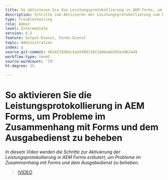 ```yaml
---
title: So aktivieren Sie die Leistungsprotokollierung in AEM Forms, um Probleme im Zusammenhang mit Forms und dem Ausgabedienst zu beheben
description: Schritte zum Aktivieren der Leistungsprotokollierung zum Debuggen von Problemen im Zusammenhang mit Forms oder dem Ausgabedienst
type: Troubleshooting
role: Admin
level: Intermediate
version: 6.5
feature: Output-Dienst, Forms-Dienst
topic: Administration
index: y
source-git-commit: 462417d384c4aa5d99110f1b8dadd165ea9b2a49
workflow-type: tm+mt
source-wordcount: '73'
ht-degree: 1%

---
```



# So aktivieren Sie die Leistungsprotokollierung in AEM Forms, um Probleme im Zusammenhang mit Forms und dem Ausgabedienst zu beheben

*In diesem Video werden die Schritte zur Aktivierung der Leistungsprotokollierung in AEM Forms erläutert, um Probleme im Zusammenhang mit Forms und dem Ausgabedienst zu beheben.*

>[!VIDEO](https://video.tv.adobe.com/v/335499?quality=9&learn=on)
